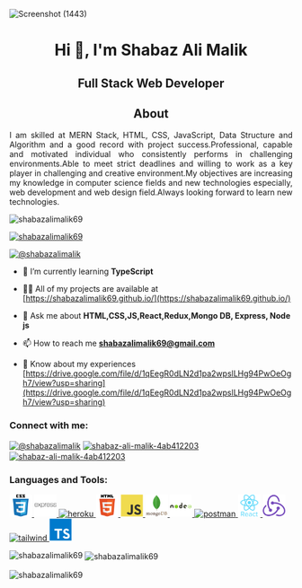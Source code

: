 ![Screenshot (1443)](https://user-images.githubusercontent.com/103936619/191764782-1df6dad3-6e6d-45b5-8139-02060c83ee09.png)

<h1 align="center">Hi 👋, I'm Shabaz Ali Malik</h1>
<h2 align="center">Full Stack Web Developer</h2>
<h2 align="center">About</h2>
<p align="justify"> I am skilled at MERN Stack, HTML, CSS, JavaScript, Data Structure and Algorithm and a good record with project success.Professional, capable and motivated individual who consistently performs in challenging environments.Able to meet strict deadlines and willing to work as a key player in challenging and creative environment.My objectives are increasing my knowledge in computer science fields and new technologies especially, web development and web design field.Always looking forward to learn new technologies. </p>

<p align="left"> <img src="https://komarev.com/ghpvc/?username=shabazalimalik69&label=Profile%20views&color=0e75b6&style=flat" alt="shabazalimalik69" /> </p>

<p align="left"> <a href="https://github.com/ryo-ma/github-profile-trophy"><img src="https://github-profile-trophy.vercel.app/?username=shabazalimalik69" alt="shabazalimalik69" /></a> </p>

<p align="left"> <a href="https://twitter.com/@shabazalimalik" target="blank"><img src="https://img.shields.io/twitter/follow/@shabazalimalik?logo=twitter&style=for-the-badge" alt="@shabazalimalik" /></a> </p>

- 🌱 I’m currently learning **TypeScript**

- 👨‍💻 All of my projects are available at [https://shabazalimalik69.github.io/](https://shabazalimalik69.github.io/)

- 💬 Ask me about **HTML,CSS,JS,React,Redux,Mongo DB, Express, Node js**

- 📫 How to reach me **shabazalimalik69@gmail.com**

- 📄 Know about my experiences [https://drive.google.com/file/d/1qEegR0dLN2d1pa2wpslLHg94PwOeOgh7/view?usp=sharing](https://drive.google.com/file/d/1qEegR0dLN2d1pa2wpslLHg94PwOeOgh7/view?usp=sharing)

<h3 align="left">Connect with me:</h3>
<p align="left">
<a href="https://twitter.com/@shabazalimalik" target="_blank"><img align="center" src="https://raw.githubusercontent.com/rahuldkjain/github-profile-readme-generator/master/src/images/icons/Social/twitter.svg" alt="@shabazalimalik" height="30" width="40" /></a>
<a href="https://linkedin.com/in/shabaz-ali-malik-4ab412203" target="_blank"><img align="center" src="https://raw.githubusercontent.com/rahuldkjain/github-profile-readme-generator/master/src/images/icons/Social/linked-in-alt.svg" alt="shabaz-ali-malik-4ab412203" height="30" width="40" /></a>
  <a href="https://linkedin.com/in/shabaz-ali-malik-4ab412203" target="_blank"><img align="center" src="https://raw.githubusercontent.com/rahuldkjain/github-profile-readme-generator/master/src/images/icons/Social/linked-in-alt.svg" alt="shabaz-ali-malik-4ab412203" height="30" width="40" /></a>
</p>

<h3 align="left">Languages and Tools:</h3>
<p align="left"> <a href="https://www.w3schools.com/css/" target="_blank" rel="noreferrer"> <img src="https://raw.githubusercontent.com/devicons/devicon/master/icons/css3/css3-original-wordmark.svg" alt="css3" width="40" height="40"/> </a> <a href="https://expressjs.com" target="_blank" rel="noreferrer"> <img src="https://raw.githubusercontent.com/devicons/devicon/master/icons/express/express-original-wordmark.svg" alt="express" width="40" height="40"/> </a> <a href="https://heroku.com" target="_blank" rel="noreferrer"> <img src="https://www.vectorlogo.zone/logos/heroku/heroku-icon.svg" alt="heroku" width="40" height="40"/> </a> <a href="https://www.w3.org/html/" target="_blank" rel="noreferrer"> <img src="https://raw.githubusercontent.com/devicons/devicon/master/icons/html5/html5-original-wordmark.svg" alt="html5" width="40" height="40"/> </a> <a href="https://developer.mozilla.org/en-US/docs/Web/JavaScript" target="_blank" rel="noreferrer"> <img src="https://raw.githubusercontent.com/devicons/devicon/master/icons/javascript/javascript-original.svg" alt="javascript" width="40" height="40"/> </a> <a href="https://www.mongodb.com/" target="_blank" rel="noreferrer"> <img src="https://raw.githubusercontent.com/devicons/devicon/master/icons/mongodb/mongodb-original-wordmark.svg" alt="mongodb" width="40" height="40"/> </a> <a href="https://nodejs.org" target="_blank" rel="noreferrer"> <img src="https://raw.githubusercontent.com/devicons/devicon/master/icons/nodejs/nodejs-original-wordmark.svg" alt="nodejs" width="40" height="40"/> </a> <a href="https://postman.com" target="_blank" rel="noreferrer"> <img src="https://www.vectorlogo.zone/logos/getpostman/getpostman-icon.svg" alt="postman" width="40" height="40"/> </a> <a href="https://reactjs.org/" target="_blank" rel="noreferrer"> <img src="https://raw.githubusercontent.com/devicons/devicon/master/icons/react/react-original-wordmark.svg" alt="react" width="40" height="40"/> </a> <a href="https://redux.js.org" target="_blank" rel="noreferrer"> <img src="https://raw.githubusercontent.com/devicons/devicon/master/icons/redux/redux-original.svg" alt="redux" width="40" height="40"/> </a> <a href="https://tailwindcss.com/" target="_blank" rel="noreferrer"> <img src="https://www.vectorlogo.zone/logos/tailwindcss/tailwindcss-icon.svg" alt="tailwind" width="40" height="40"/> </a> <a href="https://www.typescriptlang.org/" target="_blank" rel="noreferrer"> <img src="https://raw.githubusercontent.com/devicons/devicon/master/icons/typescript/typescript-original.svg" alt="typescript" width="40" height="40"/> </a> </p>

<p><img align="left" src="https://github-readme-stats.vercel.app/api/top-langs?username=shabazalimalik69&show_icons=true&locale=en&layout=compact" alt="shabazalimalik69" /></p>

<p>&nbsp;<img align="center" src="https://github-readme-stats.vercel.app/api?username=shabazalimalik69&show_icons=true&locale=en" alt="shabazalimalik69" /></p>

<p><img align="center" src="https://github-readme-streak-stats.herokuapp.com/?user=shabazalimalik69&" alt="shabazalimalik69" /></p>


